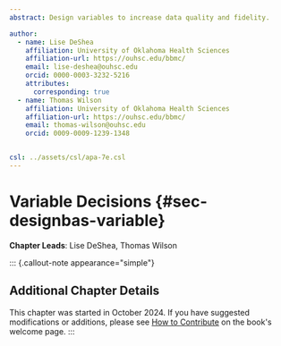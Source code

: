 ```yaml
---
abstract: Design variables to increase data quality and fidelity.

author:
  - name: Lise DeShea
    affiliation: University of Oklahoma Health Sciences
    affiliation-url: https://ouhsc.edu/bbmc/
    email: lise-deshea@ouhsc.edu
    orcid: 0000-0003-3232-5216
    attributes:
      corresponding: true
  - name: Thomas Wilson
    affiliation: University of Oklahoma Health Sciences
    affiliation-url: https://ouhsc.edu/bbmc/
    email: thomas-wilson@ouhsc.edu
    orcid: 0009-0009-1239-1348


csl: ../assets/csl/apa-7e.csl
---
```


# Variable Decisions {#sec-designbas-variable}

**Chapter Leads**: Lise DeShea, Thomas Wilson

::: {.callout-note appearance="simple"}

## Additional Chapter Details

This chapter was started in October 2024.
If you have suggested modifications or additions, please see [How to Contribute](../index.qmd#sec-welcome-contribute) on the book's welcome page.
:::
